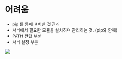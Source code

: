 # 어려움
* pip 를 통해 설치한 것 관리
* 서버에서 필요한 모듈을 설치하며 관리하는 것. (pip와 함께)
* PATH 관련 부분
* 서버 설정 부분


![](https://github.com/neilpark/2015_Plalab_DjangoPython/blob/master/res/openstack_001.png)
